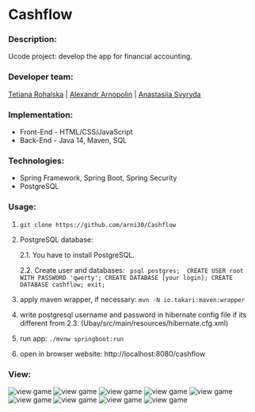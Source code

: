 # Cashflow

### Description:
Ucode project: develop the app for financial accounting.

### Developer team:
 [Tetiana Rohalska](https://github.com/trohalska) | [Alexandr Arnopolin](https://github.com/arni30) | [Anastasiia Svyryda](https://github.com/NastiaSvyryda)

### Implementation:
- Front-End - HTML/CSS/JavaScript
- Back-End - Java 14, Maven, SQL

### Technologies:
- Spring Framework, Spring Boot, Spring Security
- PostgreSQL

### Usage:

1. ```git clone https://github.com/arni30/Cashflow```

2. PostgreSQL database:

    2.1. You have to install PostgreSQL.

    2.2. Create user and databases: 
        ``` psql postgres; 
            CREATE USER root WITH PASSWORD 'qwerty';
            CREATE DATABASE [your login];
            CREATE DATABASE cashflow;
            exit;```

3. apply maven wrapper, if necessary: ```mvn -N io.takari:maven:wrapper```

4. write postgresql username and password in hibernate config file if its different from 2.3. (Ubay/src/main/resources/hibernate.cfg.xml)

5. run app: ```./mvnw springboot:run```

6. open in browser website: http://localhost:8080/cashflow

### View:
![view game](https://raw.githubusercontent.com/arni30/Cashflow/main/pictures/cashflow-7.png)
![view game](https://raw.githubusercontent.com/arni30/Cashflow/main/pictures/cashflow-8.png)
![view game](https://raw.githubusercontent.com/arni30/Cashflow/main/pictures/cashflow-3.png)
![view game](https://raw.githubusercontent.com/arni30/Cashflow/main/pictures/cashflow-4.png)
![view game](https://raw.githubusercontent.com/arni30/Cashflow/main/pictures/cashflow-2.png)
![view game](https://raw.githubusercontent.com/arni30/Cashflow/main/pictures/cashflow-1.png)
![view game](https://raw.githubusercontent.com/arni30/Cashflow/main/pictures/cashflow-5.png)
![view game](https://raw.githubusercontent.com/arni30/Cashflow/main/pictures/cashflow-6.png)
![view game](https://raw.githubusercontent.com/arni30/Cashflow/main/pictures/cashflow-9.png)
